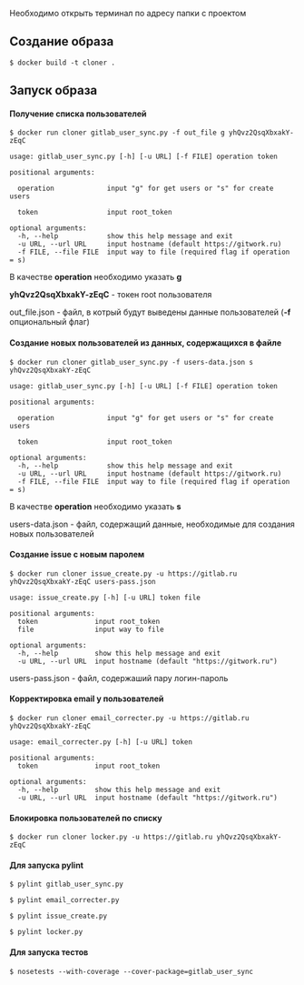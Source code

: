 Необходимо открыть терминал по адресу папки с проектом

## Создание образа

`$ docker build -t cloner .`

## Запуск образа

#### Получение списка пользователей
`$ docker run cloner gitlab_user_sync.py -f out_file g yhQvz2QsqXbxakY-zEqC`

    usage: gitlab_user_sync.py [-h] [-u URL] [-f FILE] operation token
    
    positional arguments:
      
      operation             input "g" for get users or "s" for create users
      
      token                 input root_token
    
    optional arguments:
      -h, --help            show this help message and exit
      -u URL, --url URL     input hostname (default https://gitwork.ru)
      -f FILE, --file FILE  input way to file (required flag if operation = s)
      
В качестве **operation** необходимо указать **g**

**yhQvz2QsqXbxakY-zEqC**  - токен root пользователя

out_file.json - файл, в котрый будут выведены данные пользователей (**-f** опциональный флаг)

#### Создание новых пользователей из данных, содержащихся в файле
`$ docker run cloner gitlab_user_sync.py -f users-data.json s yhQvz2QsqXbxakY-zEqC`

    usage: gitlab_user_sync.py [-h] [-u URL] [-f FILE] operation token
    
    positional arguments:
      
      operation             input "g" for get users or "s" for create users
      
      token                 input root_token
    
    optional arguments:
      -h, --help            show this help message and exit
      -u URL, --url URL     input hostname (default https://gitwork.ru)
      -f FILE, --file FILE  input way to file (required flag if operation = s)

В качестве **operation** необходимо указать **s**

users-data.json - файл, содержащий данные, необходимые для создания новых пользователей

#### Создание issue с новым паролем
`$ docker run cloner issue_create.py -u https://gitlab.ru yhQvz2QsqXbxakY-zEqC users-pass.json`

    usage: issue_create.py [-h] [-u URL] token file
    
    positional arguments:
      token              input root_token
      file               input way to file
    
    optional arguments:
      -h, --help         show this help message and exit
      -u URL, --url URL  input hostname (default "https://gitwork.ru")

users-pass.json - файл, содержаший пару логин-пароль

#### Корректировка email у пользователей
`$ docker run cloner email_correcter.py -u https://gitlab.ru yhQvz2QsqXbxakY-zEqC`

    usage: email_correcter.py [-h] [-u URL] token
    
    positional arguments:
      token              input root_token
    
    optional arguments:
      -h, --help         show this help message and exit
      -u URL, --url URL  input hostname (default "https://gitwork.ru")
      
#### Блокировка пользователей по списку
`$ docker run cloner locker.py -u https://gitlab.ru yhQvz2QsqXbxakY-zEqC`


#### Для запуска pylint
`$ pylint gitlab_user_sync.py`

`$ pylint email_correcter.py`

`$ pylint issue_create.py`

`$ pylint locker.py`

#### Для запуска тестов
`$ nosetests --with-coverage --cover-package=gitlab_user_sync`